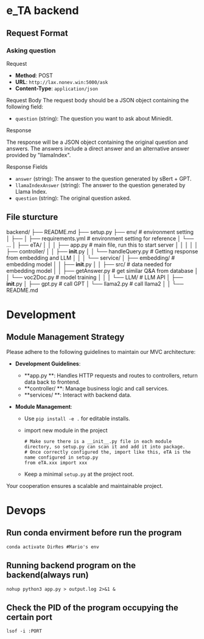 # e_TA backend

## Request Format

### Asking question

Request
* **Method**: POST
* **URL**: `http://lax.nonev.win:5000/ask`
* **Content-Type**: `application/json`

Request Body
The request body should be a JSON object containing the following field:

* `question` (string): The question you want to ask about Miniedit.

Response

The response will be a JSON object containing the original question and answers. The answers include a direct answer and an alternative answer provided by "llamaIndex".

Response Fields

* `answer` (string): The answer to the question generated by sBert + GPT.
* `llamaIndexAnswer` (string): The answer to the question generated by Llama Index.
* `question` (string): The original question asked.

## File sturcture

backend/
├── README.md
├── setup.py
├── env/                        # environment setting
│   ├──
│   ├── requirements.yml        # environment setting for reference
│   └── ...
│
├── eTA/
│   │
│   ├── app.py                  # main file, run this to start server
│   │
│   │
│   ├── controller/
│   │   ├── __init__.py
│   │   └── handleQuery.py       # Getting response from embedding and LLM
│   │
│   └── service/
│       ├── embedding/           # embedding model
│       │   ├── __init__.py
│       │   ├── src/             # data needed for embedding model
│       │   ├── getAnswer.py     # get similar Q&A from database
│       │   └── voc2Doc.py       # model training
│       │
│       └── LLM/                 # LLM API
│            ├── __init__.py
│            ├── gpt.py          # call GPT
│            └── llama2.py       # call llama2
│
│
└── README.md

# Development

## Module Management Strategy

Please adhere to the following guidelines to maintain our MVC architecture:

* **Development Guidelines**:

  * **app.py **: Handles HTTP requests and routes to controllers, return data back to frontend.
  * **controller/ **: Manage business logic and call services.
  * **services/ **: Interact with backend data.
* **Module Management**:

  * Use `pip install -e .` for editable installs.
  * import new module in the project

    ```
    # Make sure there is a __init__.py file in each module directory, so setup.py can scan it and add it into package. 
    # Once correctly configured the, import like this, eTA is the name configured in setup.py
    from eTA.xxx import xxx
    ```
  * Keep a minimal `setup.py` at the project root.

Your cooperation ensures a scalable and maintainable project.

# Devops

## Run conda envirment before run the program

```
conda activate DirRes #Mario's env
```

## Running backend program on the backend(always run)

```
nohup python3 app.py > output.log 2>&1 &
```

## Check the PID of the program occupying the certain port

```
lsof -i :PORT
```
